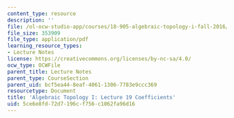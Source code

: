 ```yaml
---
content_type: resource
description: ''
file: /ol-ocw-studio-app/courses/18-905-algebraic-topology-i-fall-2016/5ce6e8fd72d7196cf756c1062fa96d16_MIT18_905F16_lec19.pdf
file_size: 353909
file_type: application/pdf
learning_resource_types:
- Lecture Notes
license: https://creativecommons.org/licenses/by-nc-sa/4.0/
ocw_type: OCWFile
parent_title: Lecture Notes
parent_type: CourseSection
parent_uid: bcf5ea44-8eaf-4061-1306-7783e9ccc369
resourcetype: Document
title: 'Algebraic Topology I: Lecture 19 Coefficients'
uid: 5ce6e8fd-72d7-196c-f756-c1062fa96d16
---
```

